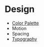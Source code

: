 # Design

- [Color Palette](/design-system/design/color-palette)
- Motion
- Spacing
- [Typography](/design-system/styles/typography)
